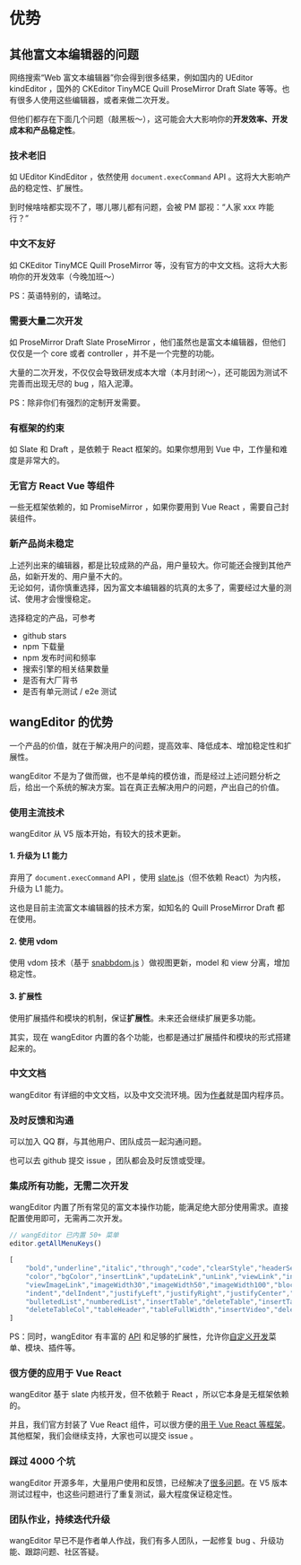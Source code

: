 # 优势

## 其他富文本编辑器的问题

网络搜索“Web 富文本编辑器”你会得到很多结果，例如国内的 UEditor kindEditor ，国外的 CKEditor TinyMCE Quill ProseMirror Draft Slate 等等。也有很多人使用这些编辑器，或者来做二次开发。

但他们都存在下面几个问题（敲黑板～），这可能会大大影响你的**开发效率、开发成本和产品稳定性**。

### 技术老旧

如 UEditor KindEditor ，依然使用 `document.execCommand` API 。这将大大影响产品的稳定性、扩展性。

到时候啥啥都实现不了，哪儿哪儿都有问题，会被 PM 鄙视：“人家 xxx 咋能行？”

### 中文不友好

如 CKEditor TinyMCE Quill ProseMirror 等，没有官方的中文文档。这将大大影响你的开发效率（今晚加班～）

PS：英语特别的，请略过。

### 需要大量二次开发

如 ProseMirror Draft Slate ProseMirror ，他们虽然也是富文本编辑器，但他们仅仅是一个 core 或者 controller ，并不是一个完整的功能。

大量的二次开发，不仅仅会导致研发成本大增（本月封闭～），还可能因为测试不完善而出现无尽的 bug ，陷入泥潭。

PS：除非你们有强烈的定制开发需要。

### 有框架的约束

如 Slate 和 Draft ，是依赖于 React 框架的。如果你想用到 Vue 中，工作量和难度是非常大的。

### 无官方 React Vue 等组件

一些无框架依赖的，如 PromiseMirror ，如果你要用到 Vue React ，需要自己封装组件。

### 新产品尚未稳定

上述列出来的编辑器，都是比较成熟的产品，用户量较大。你可能还会搜到其他产品，如新开发的、用户量不大的。<br>
无论如何，请你慎重选择，因为富文本编辑器的坑真的太多了，需要经过大量的测试、使用才会慢慢稳定。

选择稳定的产品，可参考
- github stars
- npm 下载量
- npm 发布时间和频率
- 搜索引擎的相关结果数量
- 是否有大厂背书
- 是否有单元测试 / e2e 测试

## wangEditor 的优势

一个产品的价值，就在于解决用户的问题，提高效率、降低成本、增加稳定性和扩展性。

wangEditor 不是为了做而做，也不是单纯的模仿谁，而是经过上述问题分析之后，给出一个系统的解决方案。旨在真正去解决用户的问题，产出自己的价值。

### 使用主流技术

wangEditor 从 V5 版本开始，有较大的技术更新。

#### 1. 升级为 L1 能力

弃用了 `document.execCommand` API ，使用 [slate.js](https://www.slatejs.org/)（但不依赖 React）为内核，升级为 L1 能力。

这也是目前主流富文本编辑器的技术方案，如知名的 Quill ProseMirror Draft 都在使用。

#### 2. 使用 vdom

使用 vdom 技术（基于 [snabbdom.js](https://github.com/snabbdom/snabbdom) ）做视图更新，model 和 view 分离，增加稳定性。

#### 3. 扩展性

使用扩展插件和模块的机制，保证**扩展性**。未来还会继续扩展更多功能。 

其实，现在 wangEditor 内置的各个功能，也都是通过扩展插件和模块的形式搭建起来的。

### 中文文档

wangEditor 有详细的中文文档，以及中文交流环境。因为[作者](https://github.com/wangfupeng1988)就是国内程序员。

### 及时反馈和沟通

可以加入 QQ 群，与其他用户、团队成员一起沟通问题。

也可以去 github 提交 issue ，团队都会及时反馈或受理。

### 集成所有功能，无需二次开发

wangEditor 内置了所有常见的富文本操作功能，能满足绝大部分使用需求。直接配置使用即可，无需再二次开发。

```js
// wangEditor 已内置 50+ 菜单
editor.getAllMenuKeys()

[
    "bold","underline","italic","through","code","clearStyle","headerSelect","header1","header2","header3",
    "color","bgColor","insertLink","updateLink","unLink","viewLink","insertImage","deleteImage","editImage",
    "viewImageLink","imageWidth30","imageWidth50","imageWidth100","blockquote","emotion","fontSize","fontFamily",
    "indent","delIndent","justifyLeft","justifyRight","justifyCenter","lineHeight","redo","undo","divider","codeBlock",
    "bulletedList","numberedList","insertTable","deleteTable","insertTableRow","deleteTableRow","insertTableCol",
    "deleteTableCol","tableHeader","tableFullWidth","insertVideo","deleteVideo","uploadImage","codeSelectLang"
]
```

PS：同时，wangEditor 有丰富的 [API](/v5/guide/API.html) 和足够的扩展性，允许你[自定义开发](/v5/guide/development.html)菜单、模块、插件等。

### 很方便的应用于 Vue React

wangEditor 基于 slate 内核开发，但不依赖于 React ，所以它本身是无框架依赖的。

并且，我们官方封装了 Vue React 组件，可以很方便的[用于 Vue React 等框架](/v5/guide/for-frame.html)。<br>
其他框架，我们会继续支持，大家也可以提交 issue 。

### 踩过 4000 个坑

wangEditor 开源多年，大量用户使用和反馈，已经解决了[很多问题](https://github.com/wangeditor-team/wangEditor/issues)。在 V5 版本测试过程中，也这些问题进行了重复测试，最大程度保证稳定性。

### 团队作业，持续迭代升级

wangEditor 早已不是作者单人作战，我们有多人团队，一起修复 bug 、升级功能、跟踪问题、社区答疑。
